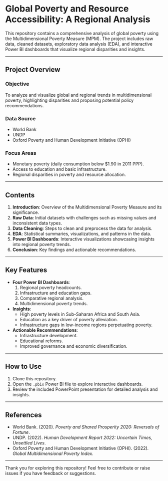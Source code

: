 # **Global Poverty and Resource Accessibility: A Regional Analysis**

This repository contains a comprehensive analysis of global poverty using the Multidimensional Poverty Measure (MPM). The project includes raw data, cleaned datasets, exploratory data analysis (EDA), and interactive Power BI dashboards that visualize regional disparities and insights.

---

## **Project Overview**

### **Objective**
To analyze and visualize global and regional trends in multidimensional poverty, highlighting disparities and proposing potential policy recommendations.

### **Data Source**
- World Bank
- UNDP
- Oxford Poverty and Human Development Initiative (OPHI)

### **Focus Areas**
- Monetary poverty (daily consumption below $1.90 in 2011 PPP).
- Access to education and basic infrastructure.
- Regional disparities in poverty and resource allocation.

---

## **Contents**

1. **Introduction**: Overview of the Multidimensional Poverty Measure and its significance.
2. **Raw Data**: Initial datasets with challenges such as missing values and inconsistent data types.
3. **Data Cleaning**: Steps to clean and preprocess the data for analysis.
4. **EDA**: Statistical summaries, visualizations, and patterns in the data.
5. **Power BI Dashboards**: Interactive visualizations showcasing insights into regional poverty trends.
6. **Conclusion**: Key findings and actionable recommendations.

---

## **Key Features**

- **Four Power BI Dashboards**:
  1. Regional poverty headcounts.
  2. Infrastructure and education gaps.
  3. Comparative regional analysis.
  4. Multidimensional poverty trends.
- **Insights**:
  - High poverty levels in Sub-Saharan Africa and South Asia.
  - Education as a key driver of poverty alleviation.
  - Infrastructure gaps in low-income regions perpetuating poverty.
- **Actionable Recommendations**:
  - Infrastructure development.
  - Educational reforms.
  - Improved governance and economic diversification.

---

## **How to Use**

1. Clone this repository.
2. Open the `.pbix` Power BI file to explore interactive dashboards.
3. Review the included PowerPoint presentation for detailed analysis and insights.

---

## **References**

- World Bank. (2020). *Poverty and Shared Prosperity 2020: Reversals of Fortune*. 
- UNDP. (2022). *Human Development Report 2022: Uncertain Times, Unsettled Lives*.
- Oxford Poverty and Human Development Initiative (OPHI). (2022). *Global Multidimensional Poverty Index*.

---

Thank you for exploring this repository! Feel free to contribute or raise issues if you have feedback or suggestions.
